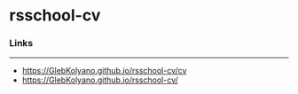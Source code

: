 # rsschool-cv

### Links

---

- https://GlebKolyano.github.io/rsschool-cv/cv
- https://GlebKolyano.github.io/rsschool-cv/
